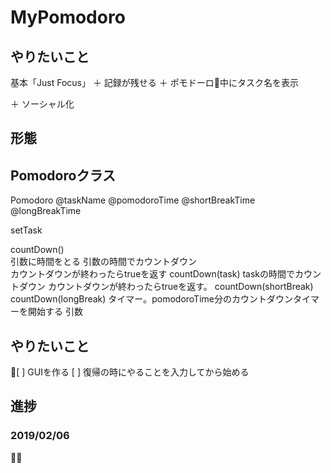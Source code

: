 # MyPomodoro

## やりたいこと
基本「Just Focus」
＋ 記録が残せる
＋ ポモドーロ中にタスク名を表示

＋ ソーシャル化

## 形態

## Pomodoroクラス
Pomodoro
@taskName
@pomodoroTime
@shortBreakTime
@longBreakTime

setTask

countDown()  
	引数に時間をとる
	引数の時間でカウントダウン  
	カウントダウンが終わったらtrueを返す
countDown(task)
	taskの時間でカウントダウン
	カウントダウンが終わったらtrueを返す。
countDown(shortBreak)
countDown(longBreak)
	タイマー。pomodoroTime分のカウントダウンタイマーを開始する
	引数

## やりたいこと
[ ] GUIを作る
[ ] 復帰の時にやることを入力してから始める
## 進捗
### 2019/02/06

